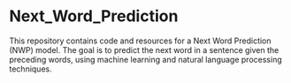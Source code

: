 # Next_Word_Prediction
This repository contains code and resources for a Next Word Prediction (NWP) model. The goal is to predict the next word in a sentence given the preceding words, using machine learning and natural language processing techniques.

